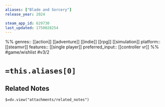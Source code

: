 ```yaml
---
aliases: ["Blade and Sorcery"]
release_year: 2024

steam_app_id: 629730
last_updated: 1750028254
---
```

%%
genres:: [[action]] [[adventure]] [[indie]] [[rpg]] [[simulation]]
platform:: [[steamvr]]
features:: [[single player]]
preferred_input:: [[controller vr]]
%%
#game/wishlist
#v3/2

# `=this.aliases[0]`
## Related Notes
`$=dv.view("attachments/related_notes")`